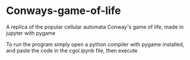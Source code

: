 # Conways-game-of-life
A replica of the popular cellular automata Conway's game of life, made in jupyter with pygame

To run the program simply open a python compiler with pygame installed, and paste the code in the cgol.ipynb file, then execute

